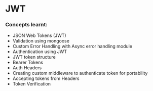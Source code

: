 # JWT

### Concepts learnt:

- JSON Web Tokens (JWT)
- Validation using mongoose
- Custom Error Handling with Async error handling module
- Authentication using JWT
- JWT token structure
- Bearer Tokens
- Auth Headers
- Creating custom middleware to authenticate token for portability
- Accepting tokens from Headers
- Token Verification
